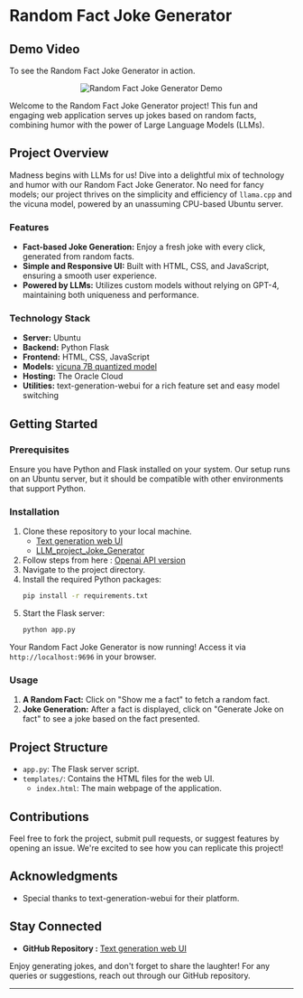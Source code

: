 # Random Fact Joke Generator
## Demo Video

To see the Random Fact Joke Generator in action.

<p align="center">
  <img src="https://github.com/MAdhavbhatia222/llm_projects/blob/main/Joke_Generator/Fact_Joke__Project.gif" alt="Random Fact Joke Generator Demo">
</p>



Welcome to the Random Fact Joke Generator project! This fun and engaging web application serves up jokes based on random facts, combining humor with the power of Large Language Models (LLMs).

## Project Overview

Madness begins with LLMs for us! Dive into a delightful mix of technology and humor with our Random Fact Joke Generator. 
No need for fancy models; our project thrives on the simplicity and efficiency of `llama.cpp` and the vicuna model, powered by an unassuming CPU-based Ubuntu server.

### Features

- **Fact-based Joke Generation:** Enjoy a fresh joke with every click, generated from random facts.
- **Simple and Responsive UI:** Built with HTML, CSS, and JavaScript, ensuring a smooth user experience.
- **Powered by LLMs:** Utilizes custom models without relying on GPT-4, maintaining both uniqueness and performance.

### Technology Stack

- **Server:** Ubuntu
- **Backend:** Python Flask
- **Frontend:** HTML, CSS, JavaScript
- **Models:** [vicuna 7B quantized model](https://huggingface.co/TheBloke/vicuna-7B-v1.5-GGUF/blob/main/vicuna-7b-v1.5.Q4_K_S.gguf)
- **Hosting:** The Oracle Cloud
- **Utilities:** text-generation-webui for a rich feature set and easy model switching

## Getting Started

### Prerequisites

Ensure you have Python and Flask installed on your system. Our setup runs on an Ubuntu server, but it should be compatible with other environments that support Python.

### Installation

1. Clone these repository to your local machine.
    - [Text generation web UI](https://github.com/oobabooga/text-generation-webui)
    - [LLM_project_Joke_Generator](https://github.com/MAdhavbhatia222/llm_projects/Joke_Generator)
2. Follow steps from here : [Openai API version](https://github.com/oobabooga/text-generation-webui/wiki/12-%E2%80%90-OpenAI-API)
3. Navigate to the project directory.
4. Install the required Python packages:
   ```bash
   pip install -r requirements.txt
   ```
5. Start the Flask server:
   ```bash
   python app.py
   ```

Your Random Fact Joke Generator is now running! Access it via `http://localhost:9696` in your browser.

### Usage

1. **A Random Fact:** Click on "Show me a fact" to fetch a random fact.
2. **Joke Generation:** After a fact is displayed, click on "Generate Joke on fact" to see a joke based on the fact presented.

## Project Structure

- `app.py`: The Flask server script.
- `templates/`: Contains the HTML files for the web UI.
  - `index.html`: The main webpage of the application.

## Contributions

Feel free to fork the project, submit pull requests, or suggest features by opening an issue. We're excited to see how you can replicate this project!

## Acknowledgments

- Special thanks to text-generation-webui for their platform.

## Stay Connected

- **GitHub Repository :** [Text generation web UI](https://github.com/oobabooga/text-generation-webui)


Enjoy generating jokes, and don't forget to share the laughter! For any queries or suggestions, reach out through our GitHub repository.

---
